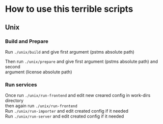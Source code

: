 # How to use this terrible scripts

## Unix

### Build and Prepare

Run `./unix/build` and give first argument (pstms absolute path)

Then run `./unix/prepare` and give first argument (pstms absolute path) and second <br>
argument (license absolute path)

### Run services

Once run `./unix/run-frontend` and edit new creared config in work-dirs directory <br>
then again run `./unix/run-frontend` <br>
Run `./unix/run-importer` and edit created config if it needed <br>
Run `./unix/run-server` and edit created config if it needed <br>
